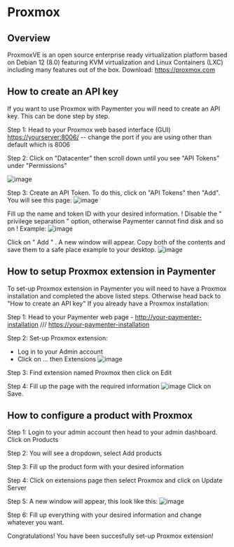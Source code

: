 # Proxmox

## Overview

ProxmoxVE is an open source enterprise ready virtualization platform based on Debian 12 (8.0) featuring
KVM virtualization and Linux Containers (LXC) including many features out of the box.
Download: <https://proxmox.com>

## How to create an API key

If you want to use Proxmox with Paymenter you will need to create an API key.
This can be done step by step.

Step 1: Head to your Proxmox web based interface (GUI) <https://yourserver:8006/> -- change the port if you are using other than default which is 8006

Step 2: Click on "Datacenter" then scroll down until you see "API Tokens" under "Permissions"

![image](/versions//main/assets/images/extensions/proxmox/pve.png)

Step 3: Create an API Token.
To do this, click on "API Tokens" then "Add". You will see this page:
![image](/versions//main/assets/images/extensions/proxmox/apikey.png)

Fill up the name and token ID with your desired information.
! Disable the " privilege separation " option, otherwise Paymenter cannot find disk and so on !
Example:
![image](/versions//main/assets/images/extensions/proxmox/example.png)

Click on " Add " .
A new window will appear.
Copy both of the contents and save them to a safe place example to your desktop.
![image](/versions//main/assets/images/extensions/proxmox/save.png)

## How to setup Proxmox extension in Paymenter

To set-up Proxmox extension in Paymenter you will need to have a Proxmox installation and completed the above listed steps.
Otherwise head back to "How to create an API key"
If you already have a Proxmox installation:

Step 1: Head to your Paymenter web page - <http://your-paymenter-installation> /// <https://your-paymenter-installation>

Step 2: Set-up Proxmox extension:

- Log in to your Admin account
- Click on ... then Extensions
  ![image](/versions//main/assets/images/extensions/proxmox/click.png)

Step 3: Find extension named Proxmox then click on Edit

Step 4: Fill up the page with the required information
![image](/versions//main/assets/images/extensions/proxmox/extension.png)
Click on Save.

## How to configure a product with Proxmox

Step 1: Login to your admin account then head to your admin dashboard. Click on Products

Step 2: You will see a dropdown, select Add products

Step 3: Fill up the product form with your desired information

Step 4: Click on extensions page then select Proxmox and click on Update Server

Step 5: A new window will appear, this look like this:
![image](/versions//main/assets/images/extensions/proxmox/looklike.png)

Step 6: Fill up everything with your desired information and change whatever you want.

Congratulations! You have been succesfully set-up Proxmox extension!
